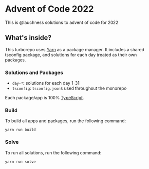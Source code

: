# Advent of Code 2022

This is @lauchness solutions to advent of code for 2022

## What's inside?

This turborepo uses [Yarn](https://classic.yarnpkg.com/) as a package manager. It includes a shared tsconfig package, and solutions for each day treated as their own packages.

### Solutions and Packages

- `day-*`: solutions for each day 1-31
- `tsconfig`: `tsconfig.json`s used throughout the monorepo

Each package/app is 100% [TypeScript](https://www.typescriptlang.org/).

### Build

To build all apps and packages, run the following command:

```
yarn run build
```

### Solve

To run all solutions, run the following command:

```
yarn run solve
```
